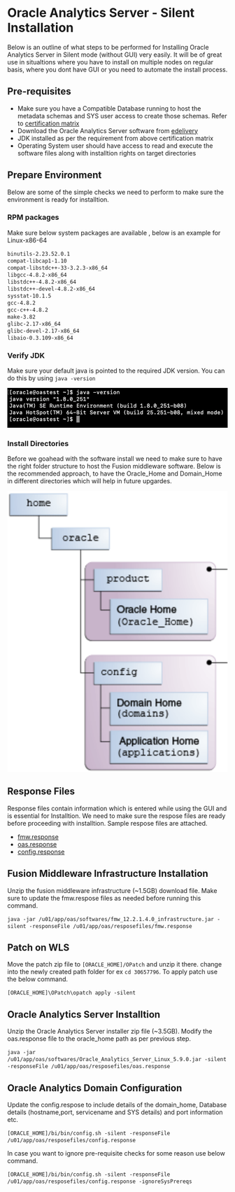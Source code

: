
# Oracle Analytics Server - Silent Installation

Below is an outline of what steps to be performed for Installing Oracle Analytics Server in Silent mode (without GUI) very easily. It will be of great use in situaltions where you have to install on multiple nodes on regular basis, where you dont have GUI or you need to automate the install process.


## Pre-requisites

  - Make sure you have a Compatible Database running to host the metadata schemas and SYS user access to create those schemas. Refer to [certification matrix](https://www.oracle.com/middleware/technologies/fusion-certification.html)
  -  Download the Oracle Analytics Server software from [edelivery](https://edelivery.oracle.com)
  -  JDK installed as per the requirement from above certification matrix
  -  Operating System user should have access to read and execute the software files along with installtion rights on target directories


## Prepare Environment

Below are some of the simple checks we need to perform to make sure the environment is ready for installtion.

### RPM packages

Make sure below system packages are available , below is an example for Linux-x86-64

    binutils-2.23.52.0.1
    compat-libcap1-1.10
    compat-libstdc++-33-3.2.3-x86_64
    libgcc-4.8.2-x86_64
    libstdc++-4.8.2-x86_64
    libstdc++-devel-4.8.2-x86_64
    sysstat-10.1.5
    gcc-4.8.2
    gcc-c++-4.8.2
    make-3.82
    glibc-2.17-x86_64
    glibc-devel-2.17-x86_64
    libaio-0.3.109-x86_64

### Verify JDK 

Make sure your default java is pointed to the required JDK version. You can do this by using `java -version`

![JavaVersion](/Installation/Silent/images/JavaVersion.png)


### Install Directories

Before we goahead with the software install we need to make sure to have the right folder structure to host the Fusion middleware software. Below is the recommended approach, to have the Oracle_Home and Domain_Home in different directories which will help in future upgardes.

![InstallDirectories](/Installation/Silent/images/InstallDirectories.png)


## Response Files

Response files contain information which is entered while using the GUI and is essential for Installtion. We need to make sure the respose files are ready before proceeding with installtion. Sample respose files are attached.

  -  [fmw.response](/Installation/Silent/responseFiles/fmw.response)
  -  [oas.response](/Installation/Silent/responseFiles/oas.response)
  -  [config.response](/Installation/Silent/responseFiles/config.response)

## Fusion Middleware Infrastructure Installation

Unzip the fusion middleware infrastructure (~1.5GB) download file. Make sure to update the fmw.respose files as needed before running this command. 

    java -jar /u01/app/oas/softwares/fmw_12.2.1.4.0_infrastructure.jar -silent -responseFile /u01/app/oas/resposefiles/fmw.response

## Patch on WLS

Move the patch zip file to `[ORACLE_HOME]/OPatch` and unzip it there. change into the newly created path folder for ex `cd 30657796`.
To apply patch use the below command.

    [ORACLE_HOME]\OPatch\opatch apply -silent

## Oracle Analytics Server Installtion

Unzip the Oracle Analytics Server installer zip file (~3.5GB). Modify the oas.response file to the oracle_home path as per previous step.

    java -jar /u01/app/oas/softwares/Oracle_Analytics_Server_Linux_5.9.0.jar -silent -responseFile /u01/app/oas/resposefiles/oas.response

## Oracle Analytics Domain Configuration 

Update the config.respose to include details of the domain_home, Database details (hostname,port, servicename and SYS details) and port information etc.

    [ORACLE_HOME]/bi/bin/config.sh -silent -responseFile /u01/app/oas/resposefiles/config.response

In case you want to ignore pre-requisite checks for some reason use below command.

    [ORACLE_HOME]/bi/bin/config.sh -silent -responseFile /u01/app/oas/resposefiles/config.response -ignoreSysPrereqs
